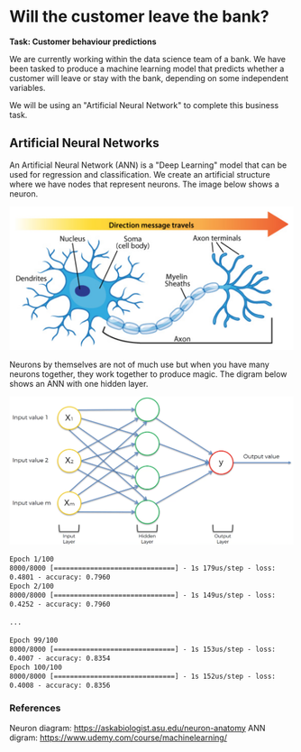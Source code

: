 # Will the customer leave the bank?

**Task: Customer behaviour predictions**

We are currently working within the data science team of a bank. We have been tasked to produce a machine learning model that predicts whether a customer will leave or stay with the bank, depending on some independent variables. 

We will be using an "Artificial Neural Network" to complete this business task.

## Artificial Neural Networks

An Artificial Neural Network (ANN) is a "Deep Learning" model that can be used for regression and classification. We create an artificial structure where we have nodes that represent neurons. The image below shows a neuron.

<img src = 'Screen1.png' width='700'>

Neurons by themselves are not of much use but when you have many neurons together, they work together to produce magic. The digram below shows an ANN with one hidden layer.

<img src = 'Screen2.png' width='700'>


```
Epoch 1/100
8000/8000 [==============================] - 1s 179us/step - loss: 0.4801 - accuracy: 0.7960
Epoch 2/100
8000/8000 [==============================] - 1s 149us/step - loss: 0.4252 - accuracy: 0.7960

...

Epoch 99/100
8000/8000 [==============================] - 1s 153us/step - loss: 0.4007 - accuracy: 0.8354
Epoch 100/100
8000/8000 [==============================] - 1s 152us/step - loss: 0.4008 - accuracy: 0.8356
```
### References

Neuron diagram:  https://askabiologist.asu.edu/neuron-anatomy
ANN digram: https://www.udemy.com/course/machinelearning/
